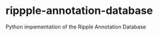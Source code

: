 rippple-annotation-database
===========================

Python impementation of the Ripple Annotation Database
